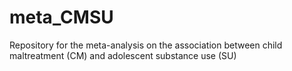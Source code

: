 # meta_CMSU
Repository for the meta-analysis on the association between child maltreatment (CM) and adolescent substance use (SU)
